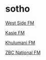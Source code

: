 # sotho

[West Side FM](https://sv2.famcast.co.za/proxy/westside?mp=/stream)

[Kasie FM](https://s44.myradiostream.com/:9128/listen.mp3)

[Khulumani FM](http://197.221.250.170:88/broadwavehigh.mp3?src=1)

[ZBC National FM](http://41.220.21.70:88/broadwave.m3u?src=1&amprate=1/stream?type=.mp3)

